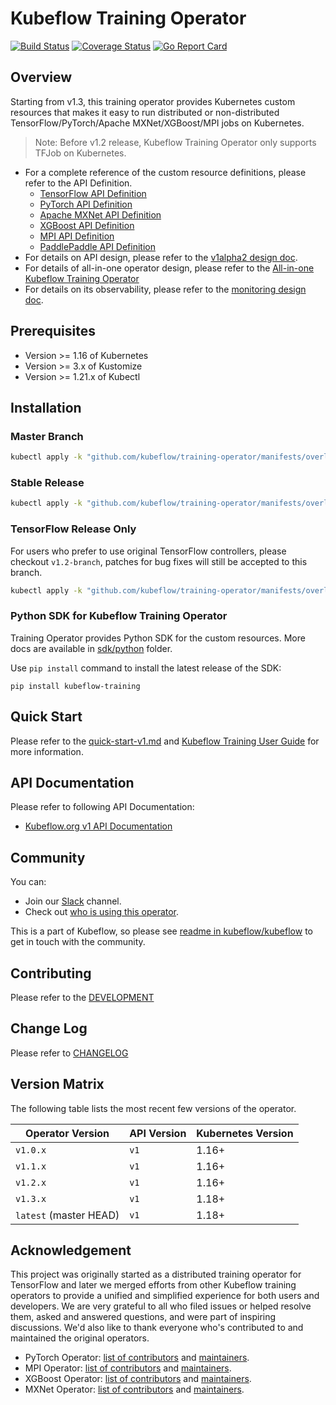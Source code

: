 # Kubeflow Training Operator

[![Build Status](https://github.com/kubeflow/training-operator/actions/workflows/test-go.yaml/badge.svg?branch=master)](https://github.com/kubeflow/training-operator/actions/workflows/test-go.yaml?branch=master)
[![Coverage Status](https://coveralls.io/repos/github/kubeflow/training-operator/badge.svg?branch=master)](https://coveralls.io/github/kubeflow/training-operator?branch=master)
[![Go Report Card](https://goreportcard.com/badge/github.com/kubeflow/training-operator)](https://goreportcard.com/report/github.com/kubeflow/training-operator)

## Overview

Starting from v1.3, this training operator provides Kubernetes custom resources that makes it easy to
run distributed or non-distributed TensorFlow/PyTorch/Apache MXNet/XGBoost/MPI jobs on Kubernetes.

> Note: Before v1.2 release, Kubeflow Training Operator only supports TFJob on Kubernetes.

- For a complete reference of the custom resource definitions, please refer to the API Definition.
  - [TensorFlow API Definition](pkg/apis/kubeflow.org/v1/tensorflow_types.go)
  - [PyTorch API Definition](pkg/apis/kubeflow.org/v1/pytorch_types.go)
  - [Apache MXNet API Definition](pkg/apis/kubeflow.org/v1/mxnet_types.go)
  - [XGBoost API Definition](pkg/apis/kubeflow.org/v1/xgboost_types.go)
  - [MPI API Definition](pkg/apis/kubeflow.org/v1/mpi_types.go)
  - [PaddlePaddle API Definition](pkg/apis/kubeflow.org/v1/paddlepaddle_types.go)
- For details on API design, please refer to the [v1alpha2 design doc](https://github.com/kubeflow/community/blob/master/proposals/tf-operator-design-v1alpha2.md).
- For details of all-in-one operator design, please refer to the [All-in-one Kubeflow Training Operator](https://docs.google.com/document/d/1x1JPDQfDMIbnoQRftDH1IzGU0qvHGSU4W6Jl4rJLPhI/edit#heading=h.e33ufidnl8z6)
- For details on its observability, please refer to the [monitoring design doc](docs/monitoring/README.md).

## Prerequisites

- Version >= 1.16 of Kubernetes
- Version >= 3.x of Kustomize
- Version >= 1.21.x of Kubectl

## Installation

### Master Branch

```bash
kubectl apply -k "github.com/kubeflow/training-operator/manifests/overlays/standalone"
```

### Stable Release

```bash
kubectl apply -k "github.com/kubeflow/training-operator/manifests/overlays/standalone?ref=v1.5.0"
```

### TensorFlow Release Only

For users who prefer to use original TensorFlow controllers, please checkout `v1.2-branch`, patches for bug fixes will still be accepted to this branch.

```bash
kubectl apply -k "github.com/kubeflow/training-operator/manifests/overlays/standalone?ref=v1.2.0"
```

### Python SDK for Kubeflow Training Operator

Training Operator provides Python SDK for the custom resources. More docs are available in [sdk/python](sdk/python) folder.

Use `pip install` command to install the latest release of the SDK:

```
pip install kubeflow-training
```

## Quick Start

Please refer to the [quick-start-v1.md](docs/quick-start-v1.md) and [Kubeflow Training User Guide](https://www.kubeflow.org/docs/guides/components/tftraining/) for more information.

## API Documentation

Please refer to following API Documentation:

- [Kubeflow.org v1 API Documentation](docs/api/kubeflow.org_v1_generated.asciidoc)

## Community

You can:

- Join our [Slack](https://join.slack.com/t/kubeflow/shared_invite/zt-n73pfj05-l206djXlXk5qdQKs4o1Zkg) channel.
- Check out [who is using this operator](./docs/adopters.md).

This is a part of Kubeflow, so please see [readme in kubeflow/kubeflow](https://github.com/kubeflow/kubeflow#get-involved) to get in touch with the community.

## Contributing

Please refer to the [DEVELOPMENT](docs/development/developer_guide.md)

## Change Log

Please refer to [CHANGELOG](CHANGELOG.md)

## Version Matrix

The following table lists the most recent few versions of the operator.

| Operator Version       | API Version | Kubernetes Version |
| ---------------------- | ----------- | ------------------ |
| `v1.0.x`               | `v1`        | 1.16+              |
| `v1.1.x`               | `v1`        | 1.16+              |
| `v1.2.x`               | `v1`        | 1.16+              |
| `v1.3.x`               | `v1`        | 1.18+              |
| `latest` (master HEAD) | `v1`        | 1.18+              |

## Acknowledgement

This project was originally started as a distributed training operator for TensorFlow and later we merged efforts from other Kubeflow training operators to provide a unified and simplified experience for both users and developers. We are very grateful to all who filed issues or helped resolve them, asked and answered questions, and were part of inspiring discussions. We'd also like to thank everyone who's contributed to and maintained the original operators.

- PyTorch Operator: [list of contributors](https://github.com/kubeflow/pytorch-operator/graphs/contributors) and [maintainers](https://github.com/kubeflow/pytorch-operator/blob/master/OWNERS).
- MPI Operator: [list of contributors](https://github.com/kubeflow/mpi-operator/graphs/contributors) and [maintainers](https://github.com/kubeflow/mpi-operator/blob/master/OWNERS).
- XGBoost Operator: [list of contributors](https://github.com/kubeflow/xgboost-operator/graphs/contributors) and [maintainers](https://github.com/kubeflow/xgboost-operator/blob/master/OWNERS).
- MXNet Operator: [list of contributors](https://github.com/kubeflow/mxnet-operator/graphs/contributors) and [maintainers](https://github.com/kubeflow/mxnet-operator/blob/master/OWNERS).
